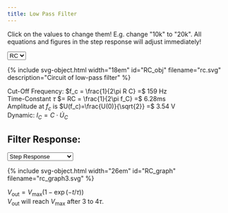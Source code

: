 ```yaml
---
title: Low Pass Filter
---
```


<script type="text/javascript">
var RC_obj;
var RC_graph;

function RC_loadSVG(){
    switch(document.getElementById("Filter_Select").selectedIndex){
        case 0: replaceSVG("RC_obj", "rc.svg"); break;
        case 1: replaceSVG("RC_obj", "rl.svg"); break;
    }  
}

function RC_calcFrequency() {
 RC_obj  = document.getElementById("RC_obj").contentDocument;
 var X1 = getValue( RC_obj.getElementById("X1_val").textContent );
 var R1 = getValue( RC_obj.getElementById("R1_val").textContent );
 var F1 = document.getElementById("F1_val");
 var tau = document.getElementById("RC_tau_val");
 var freq = 1/(2 * Math.PI * X1 * R1);
 F1.textContent=freq.toPrecision(3)+" Hz";
 tau.textContent=(R1 * X1 * 1000).toPrecision(3)+" ms";
}


function RC_calcAmplitude(){
    var amp = getValue(RC_obj.getElementById("U1_val").textContent);
    document.getElementById("A1_val").textContent = (amp*Math.SQRT1_2).toPrecision(3)+" V";
}

function RC_updateGraph(){
 var X1 = getValue( RC_obj.getElementById("X1_val").textContent );
 var R1 = getValue( RC_obj.getElementById("R1_val").textContent );
 var tau = X1 * R1 * 1000;
    RC_graph.getElementById("1tau").textContent = (tau).toPrecision(2);
    RC_graph.getElementById("2tau").textContent = (2*tau).toPrecision(2);
    RC_graph.getElementById("3tau").textContent = (3*tau).toPrecision(2);
    RC_graph.getElementById("4tau").textContent = (4*tau).toPrecision(2);
 var amp = getValue(RC_obj.getElementById("U1_val").textContent);
    RC_graph.getElementById("Vmax").textContent = amp;
    RC_graph.getElementById("Vtau").textContent = (amp * (1 - 1/Math.E)).toPrecision(3);
}

function syncValues(id, value){
    RC_calcFrequency();
    RC_calcAmplitude();
    RC_updateGraph();
}
</script>


Click on the values to change them! E.g. change "10k" to "20k". All equations and figures in the step response will adjust immediately!

<select id="Filter_Select" onchange="RC_loadSVG()">
<option value="RC">RC</option>
<option value="LR">LR</option>
</select>

{% include svg-object.html width="18em" id="RC_obj" filename="rc.svg" description="Circuit of low-pass filter" %}

<script>
RC_el = document.getElementById("RC_obj");
RC_el.addEventListener("load",function(){
    RC_obj = RC_el.contentDocument;  // get inner DOM
}, false);
</script>

Cut-Off Frequency: $f_c = \frac{1}{2\pi R C} =$ <tspan id="F1_val">159 Hz</tspan><br>
Time-Constant <tspan title="Time Constant">$\tau$</tspan> $= RC = \frac{1}{2\pi f_C} =$ <tspan id="RC_tau_val">6.28ms</tspan><br>
Amplitude at <tspan title="Cut-Off Frequency">$f_c$</tspan> is $U(f_c)=\frac{U(0)}{\sqrt{2}} =$ <tspan id="A1_val">3.54 V</tspan><br>
Dynamic: $I_C = C \cdot \dot U_C$

## Filter Response:
<select id="Response_Select" onchange="RC_updateGraph()">
  <option value="SR">Step Response</option>
  <option value="FR">Frequency Response</option>
</select>


{% include svg-object.html width="26em" id="RC_graph" filename="rc_graph3.svg" %}

<script>
RC_graph_el = document.getElementById("RC_graph");
RC_graph_el.addEventListener("load",function(){
    RC_graph = RC_graph_el.contentDocument;  // get inner DOM
}, false);
</script>

$V_{\mathrm{out}} = V_{\mathrm{max}} \left( 1 - \exp( - t/\tau) \right)$<br>
$V_{\mathrm{out}}$ will reach $V_{\mathrm{max}}$ after 3 to $4 \tau$.  
